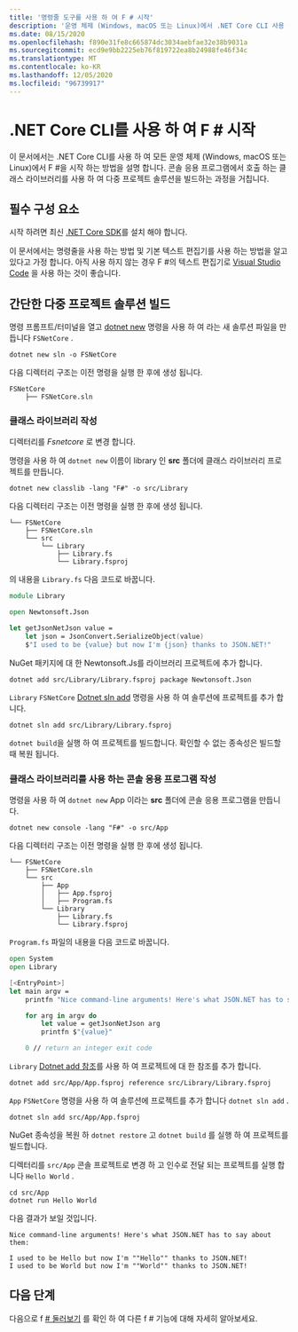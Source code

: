 ```yaml
---
title: '명령줄 도구를 사용 하 여 F # 시작'
description: '운영 체제 (Windows, macOS 또는 Linux)에서 .NET Core CLI 사용 하 여 F #에서 간단한 다중 프로젝트 솔루션을 빌드하는 방법에 대해 알아봅니다.'
ms.date: 08/15/2020
ms.openlocfilehash: f890e31fe8c665874dc3034aebfae32e38b9031a
ms.sourcegitcommit: ecd9e9bb2225eb76f819722ea8b24988fe46f34c
ms.translationtype: MT
ms.contentlocale: ko-KR
ms.lasthandoff: 12/05/2020
ms.locfileid: "96739917"
---
```

# <a name="get-started-with-f-with-the-net-core-cli"></a>.NET Core CLI를 사용 하 여 F # 시작

이 문서에서는 .NET Core CLI를 사용 하 여 모든 운영 체제 (Windows, macOS 또는 Linux)에서 F #을 시작 하는 방법을 설명 합니다. 콘솔 응용 프로그램에서 호출 하는 클래스 라이브러리를 사용 하 여 다중 프로젝트 솔루션을 빌드하는 과정을 거칩니다.

## <a name="prerequisites"></a>필수 구성 요소

시작 하려면 최신 [.NET Core SDK](https://dotnet.microsoft.com/download)를 설치 해야 합니다.

이 문서에서는 명령줄을 사용 하는 방법 및 기본 텍스트 편집기를 사용 하는 방법을 알고 있다고 가정 합니다. 아직 사용 하지 않는 경우 F #의 텍스트 편집기로 [Visual Studio Code](get-started-vscode.md) 을 사용 하는 것이 좋습니다.

## <a name="build-a-simple-multi-project-solution"></a>간단한 다중 프로젝트 솔루션 빌드

명령 프롬프트/터미널을 열고 [dotnet new](../../core/tools/dotnet-new.md) 명령을 사용 하 여 라는 새 솔루션 파일을 만듭니다 `FSNetCore` .

```dotnetcli
dotnet new sln -o FSNetCore
```

다음 디렉터리 구조는 이전 명령을 실행 한 후에 생성 됩니다.

```console
FSNetCore
    ├── FSNetCore.sln
```

### <a name="write-a-class-library"></a>클래스 라이브러리 작성

디렉터리를 *Fsnetcore* 로 변경 합니다.

명령을 사용 하 여 `dotnet new` 이름이 library 인 **src** 폴더에 클래스 라이브러리 프로젝트를 만듭니다.

```dotnetcli
dotnet new classlib -lang "F#" -o src/Library
```

다음 디렉터리 구조는 이전 명령을 실행 한 후에 생성 됩니다.

```console
└── FSNetCore
    ├── FSNetCore.sln
    └── src
        └── Library
            ├── Library.fs
            └── Library.fsproj
```

의 내용을 `Library.fs` 다음 코드로 바꿉니다.

```fsharp
module Library

open Newtonsoft.Json

let getJsonNetJson value =
    let json = JsonConvert.SerializeObject(value)
    $"I used to be {value} but now I'm {json} thanks to JSON.NET!"
```

NuGet 패키지에 대 한 Newtonsoft.Js를 라이브러리 프로젝트에 추가 합니다.

```dotnetcli
dotnet add src/Library/Library.fsproj package Newtonsoft.Json
```

`Library` `FSNetCore` [Dotnet sln add](../../core/tools/dotnet-sln.md) 명령을 사용 하 여 솔루션에 프로젝트를 추가 합니다.

```dotnetcli
dotnet sln add src/Library/Library.fsproj
```

`dotnet build`을 실행 하 여 프로젝트를 빌드합니다. 확인할 수 없는 종속성은 빌드할 때 복원 됩니다.

### <a name="write-a-console-application-that-consumes-the-class-library"></a>클래스 라이브러리를 사용 하는 콘솔 응용 프로그램 작성

명령을 사용 하 여 `dotnet new` App 이라는 **src** 폴더에 콘솔 응용 프로그램을 만듭니다.

```dotnetcli
dotnet new console -lang "F#" -o src/App
```

다음 디렉터리 구조는 이전 명령을 실행 한 후에 생성 됩니다.

```console
└── FSNetCore
    ├── FSNetCore.sln
    └── src
        ├── App
        │   ├── App.fsproj
        │   ├── Program.fs
        └── Library
            ├── Library.fs
            └── Library.fsproj
```

`Program.fs` 파일의 내용을 다음 코드로 바꿉니다.

```fsharp
open System
open Library

[<EntryPoint>]
let main argv =
    printfn "Nice command-line arguments! Here's what JSON.NET has to say about them:"

    for arg in argv do
        let value = getJsonNetJson arg
        printfn $"{value}"

    0 // return an integer exit code
```

`Library` [Dotnet add 참조](../../core/tools/dotnet-add-reference.md)를 사용 하 여 프로젝트에 대 한 참조를 추가 합니다.

```dotnetcli
dotnet add src/App/App.fsproj reference src/Library/Library.fsproj
```

`App` `FSNetCore` 명령을 사용 하 여 솔루션에 프로젝트를 추가 합니다 `dotnet sln add` .

```dotnetcli
dotnet sln add src/App/App.fsproj
```

NuGet 종속성을 복원 하 `dotnet restore` 고 `dotnet build` 를 실행 하 여 프로젝트를 빌드합니다.

디렉터리를 `src/App` 콘솔 프로젝트로 변경 하 고 인수로 전달 되는 프로젝트를 실행 합니다 `Hello World` .

```dotnetcli
cd src/App
dotnet run Hello World
```

다음 결과가 보일 것입니다.

```console
Nice command-line arguments! Here's what JSON.NET has to say about them:

I used to be Hello but now I'm ""Hello"" thanks to JSON.NET!
I used to be World but now I'm ""World"" thanks to JSON.NET!
```

## <a name="next-steps"></a>다음 단계

다음으로 f [# 둘러보기](../tour.md) 를 확인 하 여 다른 f # 기능에 대해 자세히 알아보세요.
